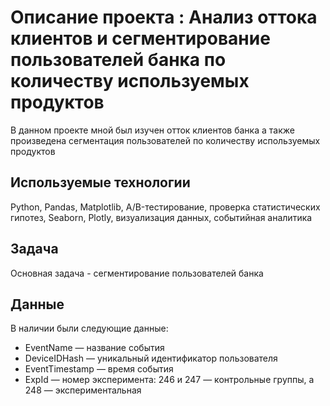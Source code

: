 # Описание проекта : Анализ оттока клиентов и сегментирование пользователей банка по количеству используемых продуктов

В данном проекте мной был изучен отток клиентов банка а также произведена сегментация пользователей по количеству используемых продуктов

## Используемые технологии

Python, Pandas, Matplotlib, A/B-тестирование, проверка статистических гипотез,  Seaborn, Plotly, визуализация данных, событийная аналитика

## Задача

Основная задача - сегментирование пользователей банка

## Данные

В наличии были следующие данные:

- EventName — название события
- DeviceIDHash — уникальный идентификатор пользователя
- EventTimestamp — время события
- ExpId — номер эксперимента: 246 и 247 — контрольные группы, а 248 — экспериментальная

